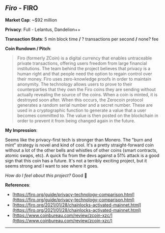 
## *Firo* - FIRO

**Market Cap**: ~$92 million

**Privacy**: Full - Lelantus, Dandelion++ 

**Transaction Stats**: 5 min block time **/** ? transactions per second **/** none? fee

**Coin Rundown / Pitch**: 

> Firo (formerly ZCoin) is a digital currency that enables untraceable private transactions, offering users freedom from large financial institutions. The team behind the project believes that privacy is a human right and that people need the option to regain control over their money. Firo uses zero-knowledge proofs in order to maintain anonymity. The technology allows users to prove to their counterparties that they own the Firo coins they are sending without actually revealing the source of the coins. When a coin is minted, it is destroyed soon after. When this occurs, the Zerocoin protocol generates a random serial number and a secret number. These are used in a cryptographic function to generate a value that a user becomes committed to. The value is then posted on the blockchain in order to prevent it from being changed again in the future.

**My Impression**: 

Seems like the privacy-first tech is stronger than Monero. The "burn and mint" strategy is novel and kind of cool. It's a pretty straight-forward coin without a lot of the other bells and whistles of other coins (smart contracts, atomic swaps, etc). A quick fix from the devs against a 51% attack is a good sign that this coin has a future. It's not a terribly exciting project, but it seems strong and I want to see where it goes.

*How do I feel about this project?* Good 🙂

**References**:
- [https://firo.org/guide/privacy-technology-comparison.html](https://firo.org/guide/privacy-technology-comparison.html)
- [https://firo.org/2021/01/28/chainlocks-activated-mainnet.html](https://firo.org/2021/01/28/chainlocks-activated-mainnet.html)
- [https://www.coinbureau.com/review/zcoin-xzc/](https://www.coinbureau.com/review/zcoin-xzc/)

---
